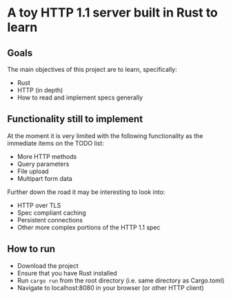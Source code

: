 # A toy HTTP 1.1 server built in Rust to learn

## Goals
The main objectives of this project are to learn, specifically:
 - Rust
 - HTTP (in depth)
 - How to read and implement specs generally

## Functionality still to implement
At the moment it is very limited with the following functionality as the immediate items on the TODO list:
 - More HTTP methods
 - Query parameters
 - File upload
 - Multipart form data

Further down the road it may be interesting to look into:
 - HTTP over TLS
 - Spec compliant caching
 - Persistent connections
 - Other more complex portions of the HTTP 1.1 spec

## How to run
- Download the project
- Ensure that you have Rust installed
- Run `cargo run` from the root directory (i.e. same directory as Cargo.toml)
- Navigate to localhost:8080 in your browser (or other HTTP client)